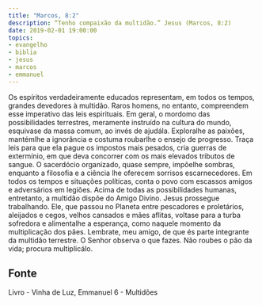 ```yaml
---
title: "Marcos, 8:2"
description: “Tenho compaixão da multidão.” Jesus (Marcos, 8:2)
date: 2019-02-01 19:00:00
topics: 
- evangelho
- biblia
- jesus
- marcos
- emmanuel
---
```


Os espíritos verdadeiramente educados representam, em todos os tempos,
grandes devedores à multidão.
Raros homens, no entanto, compreendem esse imperativo das leis
espirituais.
Em geral, o mordomo das possibilidades terrestres, meramente instruído na
cultura do mundo, esquiva­se da massa comum, ao invés de ajudá­la. Explora­lhe as
paixões, mantém­lhe a ignorância e costuma roubar­lhe o ensejo de progresso. Traça
leis para que ela pague os impostos mais pesados, cria guerras de extermínio, em
que deva concorrer com os mais elevados tributos de sangue. O sacerdócio
organizado, quase sempre, impõe­lhe sombras, enquanto a filosofia e a ciência lhe
oferecem sorrisos escarnecedores.
Em todos os tempos e situações políticas, conta o povo com escassos
amigos e adversários em legiões.
Acima de todas as possibilidades humanas, entretanto, a multidão dispõe do
Amigo Divino.
Jesus prossegue trabalhando.
Ele, que passou no Planeta entre pescadores e proletários, aleijados e cegos,
velhos cansados e mães aflitas, volta­se para a turba sofredora e alimenta­lhe a
esperança, como naquele momento da multiplicação dos pães.
Lembra­te, meu amigo, de que és parte integrante da multidão terrestre.
O Senhor observa o que fazes.
Não roubes o pão da vida; procura multiplicá­lo.




## Fonte
Livro - Vinha de Luz, Emmanuel
6 - Multidões
